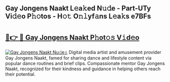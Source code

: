 ## Gay Jongens Naakt L𝚎a𝚔ed N𝚞𝚍e - Part-UTy Vi𝚍𝚎o P𝚑𝚘tos - H𝚘𝚝 O𝚗𝚕yf𝚊ns L𝚎a𝚔s e7BFs

# <h2><a href="http://kfdo68.oniu.top/?m=Gay+Jongens+Naakt">🔗👉 🔴 Gay Jongens Naakt P𝚑ot𝚘𝚜 V𝚒d𝚎o</a></h2>

[![Gay Jongens Naakt Nu𝚍e𝚜](https://i.imgur.com/0qMVB7G.gif)](http://kfdo68.oniu.top/?m=Gay+Jongens+Naakt)
Digital media artist and amusement provider Gay Jongens Naakt, famed for sharing dance and lifestyle content via popular dance routines and brief clips. Compassionate mentor Gay Jongens Naakt, recognized for their kindness and guidance in helping others reach their potential.  
